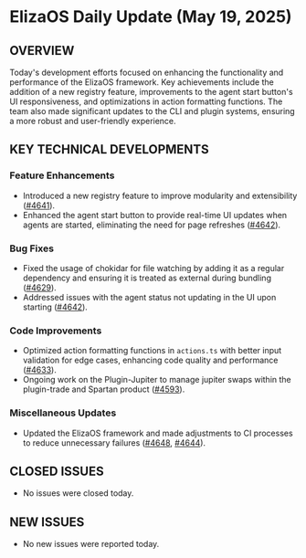 # ElizaOS Daily Update (May 19, 2025)

## OVERVIEW 
Today's development efforts focused on enhancing the functionality and performance of the ElizaOS framework. Key achievements include the addition of a new registry feature, improvements to the agent start button's UI responsiveness, and optimizations in action formatting functions. The team also made significant updates to the CLI and plugin systems, ensuring a more robust and user-friendly experience.

## KEY TECHNICAL DEVELOPMENTS

### Feature Enhancements
- Introduced a new registry feature to improve modularity and extensibility ([#4641](https://github.com/elizaos/eliza/pull/4641)).
- Enhanced the agent start button to provide real-time UI updates when agents are started, eliminating the need for page refreshes ([#4642](https://github.com/elizaos/eliza/pull/4642)).

### Bug Fixes
- Fixed the usage of chokidar for file watching by adding it as a regular dependency and ensuring it is treated as external during bundling ([#4629](https://github.com/elizaos/eliza/pull/4629)).
- Addressed issues with the agent status not updating in the UI upon starting ([#4642](https://github.com/elizaos/eliza/pull/4642)).

### Code Improvements
- Optimized action formatting functions in `actions.ts` with better input validation for edge cases, enhancing code quality and performance ([#4633](https://github.com/elizaos/eliza/pull/4633)).
- Ongoing work on the Plugin-Jupiter to manage jupiter swaps within the plugin-trade and Spartan product ([#4593](https://github.com/elizaos/eliza/pull/4593)).

### Miscellaneous Updates
- Updated the ElizaOS framework and made adjustments to CI processes to reduce unnecessary failures ([#4648](https://github.com/elizaos/eliza/pull/4648), [#4644](https://github.com/elizaos/eliza/pull/4644)).

## CLOSED ISSUES
- No issues were closed today.

## NEW ISSUES
- No new issues were reported today.